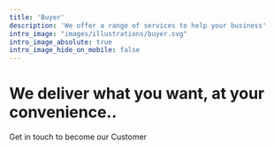 ```yaml
---
title: 'Buyer'
description: 'We offer a range of services to help your business'
intro_image: "images/illustrations/buyer.svg"
intro_image_absolute: true
intro_image_hide_on_mobile: false
---
```


# We deliver what you want, at your convenience..

Get in touch to become our Customer
